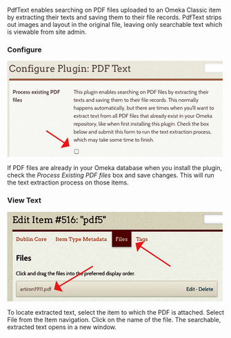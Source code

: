 PdfText enables searching on PDF files uploaded to an Omeka Classic item by extracting their texts and saving them to their file records. PdfText strips out images and layout in the original file, leaving only searchable text which is viewable from site admin.

### Configure
![Configure window with a red arrow pointing to the configure checkbox](../doc_files/plugin_images/Pdftxtconfig.png)

If PDF files are already in your Omeka database when you install the plugin, check the *Process Existing PDF files* box and save changes. This will run the text extraction process on those items.

### View Text

![Pdftxtview.png](../doc_files/plugin_images/Pdftxtview.png)

To locate extracted text, select the item to which the PDF is attached. Select File from the Item navigation. Click on the name of the file.  The searchable, extracted text opens in a new window.
